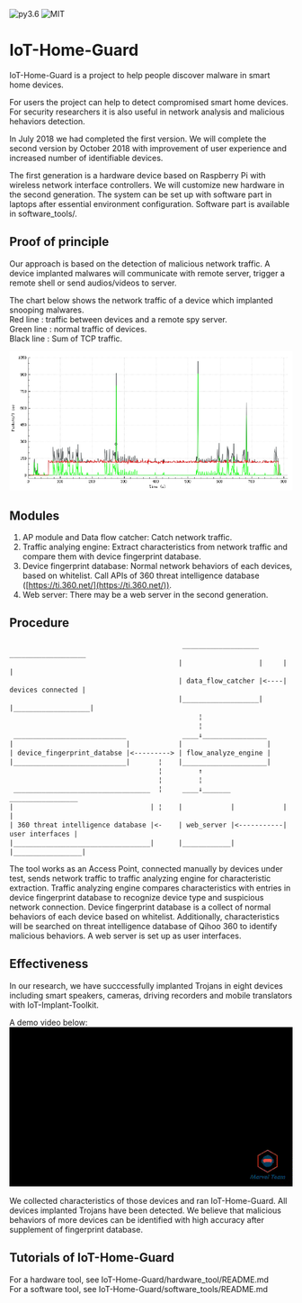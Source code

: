 ![py3.6](https://img.shields.io/badge/python-3.6-blue.svg)
![MIT](https://img.shields.io/github/license/mashape/apistatus.svg)

# IoT-Home-Guard

IoT-Home-Guard is a project to help people discover malware in smart home devices.

For users the project can help to detect compromised smart home devices. For security researchers it is also useful in network analysis and malicious hehaviors detection. 

In July 2018 we had completed the first version. We will complete the second version by October 2018 with improvement of user experience and increased number of identifiable devices.

The first generation is a hardware device based on Raspberry Pi with wireless network interface controllers. We will customize new hardware in the second generation. The system can be set up with software part in laptops after essential environment configuration. Software part is available in software_tools/. 

## Proof of principle

Our approach is based on the detection of malicious network traffic. A device implanted malwares will communicate with remote server, trigger a remote shell or send audios/videos to server.

The chart below shows the network traffic of a device which implanted snooping malwares.  
Red line : traffic between devices and a remote spy server.  
Green line : normal traffic of devices.  
Black line : Sum of TCP traffic.  

![mi-listen&wakeup](resources/mi-listen&wakeup.png)

## Modules

1. AP module and Data flow catcher: Catch network traffic.
2. Traffic analying engine: Extract characteristics from network traffic and compare them with device fingerprint database.
3. Device fingerprint database: Normal network behaviors of each devices, based on whitelist. Call APIs of 360 threat intelligence database ([https://ti.360.net/](https://ti.360.net/)).
4. Web server: There may be a web server in the second generation. 

## Procedure

                                               ___________________       ___________________
                                              |                   |     |                   |
                                              | data_flow_catcher |<----| devices connected |
                                              |___________________|     |___________________|
                                                   ¦
                                                   ¦
     ____________________________              ____↓________________  
    |                            |            |                     |
    | device_fingerprint_databse |<---------> | flow_analyze_engine |
    |____________________________|       ¦    |_____________________|
                                         ¦         ↑
                                         ¦         ¦
     __________________________________  ¦     ____↓_______              _________________
    |                                  | ¦    |            |            |                 |
    | 360 threat intelligence database |<-    | web_server |<-----------| user interfaces |
    |__________________________________|      |____________|            |_________________|

The tool works as an Access Point, connected manually by devices under test, sends network traffic to traffic analyzing engine for characteristic extraction. Traffic analyzing engine compares characteristics with entries in device fingerprint database to recognize device type and suspicious network connection. Device fingerprint database is a collect of normal behaviors of each device based on whitelist. Additionally, characteristics will be searched on threat intelligence database of Qihoo 360 to identify malicious behaviors. A web server is set up as user interfaces.

## Effectiveness

In our research, we have succcessfully implanted Trojans in eight devices including smart speakers, cameras, driving recorders and mobile translators with IoT-Implant-Toolkit.   
  
A demo video below:   
![ImplantDemo.gif](resources/ImplantDemo.gif)  

We collected characteristics of those devices and ran IoT-Home-Guard. All devices implanted Trojans have been detected. We believe that malicious behaviors of more devices can be identified with high accuracy after supplement of fingerprint database.   

## Tutorials of IoT-Home-Guard

For a hardware tool, see IoT-Home-Guard/hardware_tool/README.md    
For a software tool, see IoT-Home-Guard/software_tools/README.md
